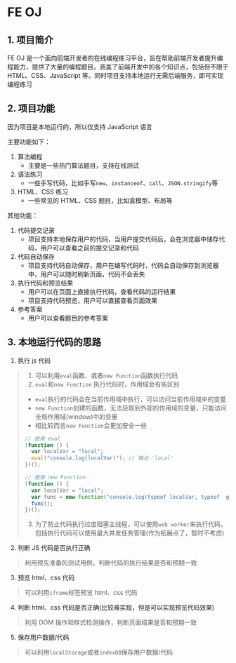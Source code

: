 # FE OJ

## 1. 项目简介

FE OJ 是一个面向前端开发者的在线编程练习平台，旨在帮助前端开发者提升编程能力，提供了大量的编程题目，涵盖了前端开发中的各个知识点，包括但不限于 HTML、CSS、JavaScript 等。同时项目支持本地运行无需后端服务，即可实现编程练习

## 2. 项目功能

因为项目是本地运行的，所以仅支持 JavaScript 语言

主要功能如下：

1. 算法编程
   - 主要是一些热门算法题目，支持在线测试
2. 语法练习
   - 一些手写代码，比如手写`new`、`instanceof`、`call`、`JSON.stringify`等
3. HTML、CSS 练习
   - 一些常见的 HTML、CSS 题目，比如盒模型、布局等

其他功能：

1. 代码提交记录
   - 项目支持本地保存用户的代码，当用户提交代码后，会在浏览器中储存代码，用户可以查看之前的提交记录和代码
2. 代码自动保存
   - 项目支持代码自动保存，用户在编写代码时，代码会自动保存到浏览器中，用户可以随时刷新页面，代码不会丢失
3. 执行代码和预览结果
   - 用户可以在页面上直接执行代码，查看代码的运行结果
   - 项目支持代码预览，用户可以直接查看页面效果
4. 参考答案
   - 用户可以查看题目的参考答案

## 3. 本地运行代码的思路

1. 执行 js 代码

> 1. 可以利用`eval`函数、或者`new Function`函数执行代码
> 2. `eval`和`new Function` 执行代码时，作用域会有些区别
>   - `eval`执行的代码会在当前作用域中执行，可以访问当前作用域中的变量
>   - `new Function`创建的函数，无法获取到外部的作用域的变量，只能访问全局作用域(window)中的变量
>   -  相比较而言`new Function`会更加安全一些
> ```js
> // 使用 eval
> (function () {
> 	var localVar = "local";
> 	eval("console.log(localVar)"); // 输出 'local'
> })();
> 
> // 使用 new Function
> (function () {
> 	var localVar = "local";
> 	var func = new Function("console.log(typeof localVar, typeof  globalThis)"); // 输出 'undefined' 'object'
> 	func();
> })();
> ```
> 3. 为了防止代码执行过度阻塞主线程，可以使用`web worker`来执行代码，包括执行代码可以使用最大并发任务管理(作为拓展点了，暂时不考虑)

2. 判断 JS 代码是否执行正确

> 利用预先准备的测试用例，判断代码的执行结果是否和预期一致

3. 预览 html、css 代码

> 可以利用`iframe`标签预览 html、css 代码

4. 判断 html、css 代码是否正确(比较难实现，但是可以实现预览代码效果)

> 利用 DOM 操作和样式检测操作，判断页面结果是否和预期一致

5. 保存用户数据/代码

> 可以利用`localStorage`或者`indexDB`保存用户数据/代码
